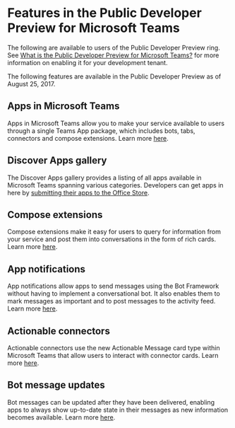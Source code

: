 # Features in the Public Developer Preview for Microsoft Teams

The following are available to users of the Public Developer Preview ring. See [What is the Public Developer Preview for Microsoft Teams?](publicpreview.md) for more information on enabling it for your development tenant.

The following features are available in the Public Developer Preview as of August 25, 2017.

## Apps in Microsoft Teams

Apps in Microsoft Teams allow you to make your service available to users through a single Teams App package, which includes bots, tabs, connectors and compose extensions. Learn more [here](index.md). 
  
## Discover Apps gallery 

The Discover Apps gallery provides a listing of all apps available in Microsoft Teams spanning various categories. Developers can get apps in here by [submitting their apps to the Office Store](submission.md).  
  
## Compose extensions

Compose extensions make it easy for users to query for information from your service and post them into conversations in the form of rich cards. Learn more [here](composeextensions.md).
   
## App notifications 

App notifications allow apps to send messages using the Bot Framework without having to implement a conversational bot. It also enables them to mark messages as important and to post messages to the activity feed. Learn more [here](activityfeed.md).
 
## Actionable connectors

Actionable connectors use the new Actionable Message card type within Microsoft Teams that allow users to interact with connector cards. Learn more [here](connectors.md). 
 
## Bot message updates

Bot messages can be updated after they have been delivered, enabling apps to always show up-to-date state in their messages as new information becomes available. Learn more [here](botsconversation.md#updating-messages).
